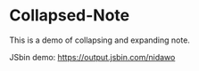 # Collapsed-Note
This is a demo of collapsing and expanding note.

JSbin demo: https://output.jsbin.com/nidawo
